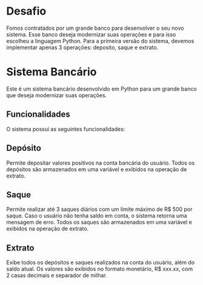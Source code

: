 # Desafio

Fomos contratados por um grande banco para desenvolver o seu novo sistema.
Esse banco deseja modernizar suas operações e para isso escolheu a linguagem Python.
Para a primeira versão do sistema, devemos implementar apenas 3  operações: deposito, saque e extrato.

# Sistema Bancário
Este é um sistema bancário desenvolvido em Python para um grande banco que deseja modernizar suas operações.

## Funcionalidades
O sistema possui as seguintes funcionalidades:

## Depósito
Permite depositar valores positivos na conta bancária do usuário. Todos os depósitos são armazenados em uma variável e exibidos na operação de extrato.

## Saque
Permite realizar até 3 saques diários com um limite máximo de R$ 500 por saque. Caso o usuário não tenha saldo em conta, o sistema retorna uma mensagem de erro. Todos os saques são armazenados em uma variável e exibidos na operação de extrato.

## Extrato
Exibe todos os depósitos e saques realizados na conta do usuário, além do saldo atual. Os valores são exibidos no formato monetário, R$ xxx.xx, com 2 casas decimais e separador de milhar.